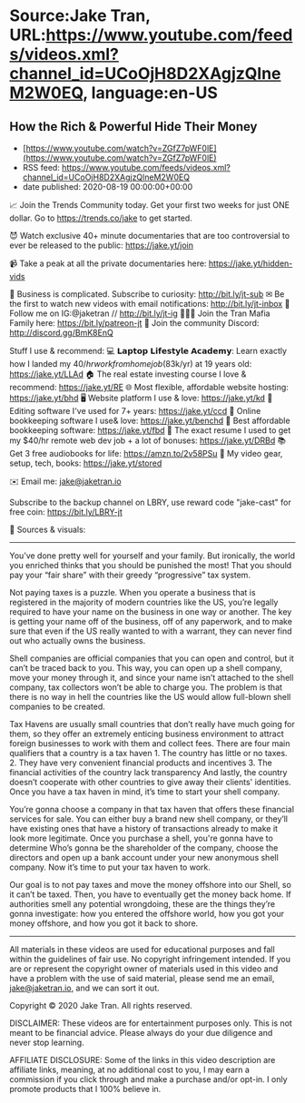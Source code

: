 # Source:Jake Tran, URL:https://www.youtube.com/feeds/videos.xml?channel_id=UCoOjH8D2XAgjzQlneM2W0EQ, language:en-US

## How the Rich & Powerful Hide Their Money
 - [https://www.youtube.com/watch?v=ZGfZ7pWF0lE](https://www.youtube.com/watch?v=ZGfZ7pWF0lE)
 - RSS feed: https://www.youtube.com/feeds/videos.xml?channel_id=UCoOjH8D2XAgjzQlneM2W0EQ
 - date published: 2020-08-19 00:00:00+00:00

📈 Join the Trends Community today. Get your first two weeks for just ONE dollar. Go to https://trends.co/jake to get started.

😈 Watch exclusive 40+ minute documentaries that are too controversial to ever be released to the public: https://jake.yt/join 

📹 Take a peak at all the private documentaries here: https://jake.yt/hidden-vids

🎥 Business is complicated. Subscribe to curiosity: http://bit.ly/jt-sub
✉ Be the first to watch new videos with email notifications: http://bit.ly/jt-inbox
📸 Follow me on IG:@jaketran // http://bit.ly/jt-ig
👨👦👦 Join the Tran Mafia Family here: https://bit.ly/patreon-jt
💬 Join the community Discord: http://discord.gg/BmK8EnQ

Stuff I use & recommend:
💻 𝗟𝗮𝗽𝘁𝗼𝗽 𝗟𝗶𝗳𝗲𝘀𝘁𝘆𝗹𝗲 𝗔𝗰𝗮𝗱𝗲𝗺𝘆: Learn exactly how I landed my $40/hr work from home job ($83k/yr) at 19 years old: https://jake.yt/LLAd
🏠 The real estate investing course I love & recommend: https://jake.yt/RE
🌐 Most flexible, affordable website hosting: https://jake.yt/bhd
🖥️ Website platform I use & love: https://jake.yt/kd
💽 Editing software I've used for 7+ years: https://jake.yt/ccd
📒 Online bookkeeping software I use& love: https://jake.yt/benchd 
🧾 Best affordable bookkeeping software: https://jake.yt/fbd
📜 The exact resume I used to get my $40/hr remote web dev job + a lot of bonuses: https://jake.yt/DRBd
📚 Get 3 free audiobooks for life: https://amzn.to/2v58PSu
🎥 My video gear, setup, tech, books: https://jake.yt/stored

✉️ Email me: jake@jaketran.io

Subscribe to the backup channel on LBRY, use reward code "jake-cast" for free coin: https://bit.ly/LBRY-jt

📰 Sources & visuals: 

-----------------------
You’ve done pretty well for yourself and your family. But ironically, the world you enriched thinks that you should be punished the most! That you should pay your “fair share” with their greedy “progressive” tax system.

Not paying taxes is a puzzle. When you operate a business that is registered in the majority of modern countries like the US, you’re legally required to have your name on the business in one way or another. The key is getting your name off of the business, off of any paperwork, and to make sure that even if the US really wanted to with a warrant, they can never find out who actually owns the business. 

Shell companies are official companies that you can open and control, but it can’t be traced back to you. This way, you can open up a shell company, move your money through it, and since your name isn’t attached to the shell company, tax collectors won’t be able to charge you. The problem is that there is no way in hell the countries like the US would allow full-blown shell companies to be created.

Tax Havens are usually small countries that don’t really have much going for them, so they offer an extremely enticing business environment to attract foreign businesses to work with them and collect fees. There are four main qualifiers that a country is a tax haven 1. The country has little or no taxes. 2. They have very convenient financial products and incentives 3. The financial activities of the country lack transparency And lastly, the country doesn’t cooperate with other countries to give away their clients' identities. Once you have a tax haven in mind, it’s time to start your shell company.

You’re gonna choose a company in that tax haven that offers these financial services for sale. You can either buy a brand new shell company, or they’ll have existing ones that have a history of transactions already to make it look more legitimate. Once you purchase a shell, you're gonna have to determine Who’s gonna be the shareholder of the company, choose the directors and open up a bank account under your new anonymous shell company. Now it’s time to put your tax haven to work.

Our goal is to not pay taxes and move the money offshore into our Shell, so it can’t be taxed. Then, you have to eventually get the money back home. If authorities smell any potential wrongdoing, these are the things they’re gonna investigate: how you entered the offshore world, how you got your money offshore, and how you got it back to shore.

-----------------------

All materials in these videos are used for educational purposes and fall within the guidelines of fair use. No copyright infringement intended. If you are or represent the copyright owner of materials used in this video and have a problem with the use of said material, please send me an email, jake@jaketran.io, and we can sort it out.

Copyright © 2020 Jake Tran. All rights reserved.

DISCLAIMER: These videos are for entertainment purposes only. This is not meant to be financial advice. Please always do your due diligence and never stop learning.

AFFILIATE DISCLOSURE: Some of the links in this video description are affiliate links, meaning, at no additional cost to you, I may earn a commission if you click through and make a purchase and/or opt-in. I only promote products that I 100% believe in.

